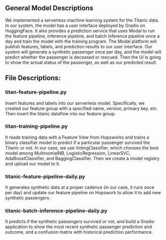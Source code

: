 ## General Model Descriptions

We implemented a serverless machine learning system for the Titanic data. In our system,  the model has a user interface deployed by Gradio on HuggingFace. It also provides a prediction service that uses Modal to run the feature pipeline, inference pipeline, and batch inference pipeline once a day and train the model with the training program. The Modal platform will publish features, labels, and prediction results to our user interface. Our system will generate a synthetic passenger once per day, and the model will predict whether the passenger is deceased or rescued. Then the UI is going to show the actual status of the passenger, as well as our predicted result.  
 
 

## File Descriptions:

### titan-feature-pipeline.py
Insert features and labels into our serverless model. Specifically, we created our feature group with a specified name, version, primary key, etc. Then insert the titanic dataflow into our feature group.

### titan-training-pipeline.py
It reads training data with a Feature View from Hopsworks and trains a binary classifier model to predict if a particular passenger survived the Titanic or not. In our case, we use VotingClassifier, which chooses the best model among MultinomialNB, LogisticRegression, LinearSVC, AdaBoostClassifier,  and BaggingClassifier. Then we create a model registry and upload our model to it. 


### titanic-feature-pipeline-daily.py
It generates synthetic data at a proper cadence (in our case, it runs once per day) and update our feature pipeline on Hopswork to allow it to add new synthetic passengers.

### titanic-batch-inference-pipeline-daily.py
It predicts if the synthetic passengers survived or not, and build a Gradio application to show the most recent synthetic passenger prediction and
outcome, and a confusion matrix with historical prediction performance.
